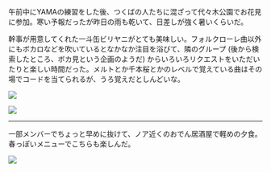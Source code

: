 午前中にYAMAの練習をした後、つくばの人たちに混ざって代々木公園でお花見に参加。寒い予報だったが昨日の雨も乾いて、日差しが強く暑いくらいだ。

幹事が用意してくれた一斗缶ビリヤニがとても美味しい。フォルクローレ曲以外にもボカロなどを吹いているとなかなか注目を浴びて、隣のグループ (後から検索したところ、ボカ見という企画のようだ) からいろいろリクエストをいただいたりと楽しい時間だった。メルトとか千本桜とかのレベルで覚えている曲はその場でコードを当てられるが、うろ覚えだとしんどいな。

![](https://photos.old.apkas.net/medium/202503/20250330-D1000049.webp)

![](https://photos.old.apkas.net/medium/202503/20250330-D1000080.webp)

---

一部メンバーでちょっと早めに抜けて、ノア近くのおでん居酒屋で軽めの夕食。春っぽいメニューでこちらも楽しんだ。

![](https://photos.old.apkas.net/medium/202503/20250330-D1000082.webp)
